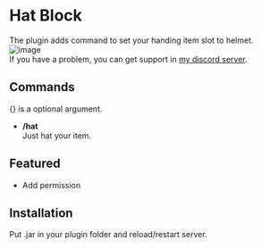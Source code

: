 # Hat Block
The plugin adds command to set your handing item slot to helmet.  
![image](https://user-images.githubusercontent.com/51872161/133630732-bb71c4a9-695e-45aa-b603-20ecd89f48a4.png)  
If you have a problem, you can get support in [my discord server](https://discord.gg/A8XtpJhHrV).

## Commands
{} is a optional argument.

* **/hat**  
Just hat your item.

## Featured
* Add permission

## Installation
Put .jar in your plugin folder and reload/restart server.
